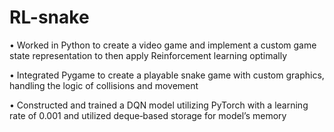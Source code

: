 # RL-snake

• Worked in Python to create a video game and implement a custom game state representation to then apply Reinforcement learning optimally

• Integrated Pygame to create a playable snake game with custom graphics, handling the logic of collisions and movement

• Constructed and trained a DQN model utilizing PyTorch with a learning rate of 0.001 and utilized deque‑based storage for model’s memory
